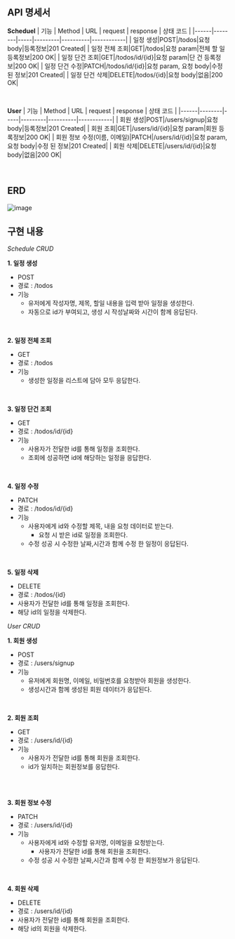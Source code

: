 API 명세서
------------
**Scheduel**
| 기능 | Method | URL | request | response | 상태 코드 |
|------|--------|-----|---------|----------|------------|
| 일정 생성|POST|/todos|요청 body|등록정보|201 Created|
| 일정 전체 조회|GET|/todos|요청 param|전체 할 일 등록정보|200 OK|
| 일정 단건 조회|GET|/todos/id/{id}|요청 param|단 건 등록정보|200 OK|
| 일정 단건 수정|PATCH|/todos/id/{id}|요청 param, 요청 body|수정 된 정보|201 Created|
| 일정 단건 삭제|DELETE|/todos/{id}|요청 body|없음|200 OK|

<br>

**User**
| 기능 | Method | URL | request | response | 상태 코드 |
|------|--------|-----|---------|----------|------------|
| 회원 생성|POST|/users/signup|요청 body|등록정보|201 Created|
| 회원 조회|GET|/users/id/{id}|요청 param|회원 등록정보|200 OK|
| 회원 정보 수정(이름, 이메일)|PATCH|/users/id/{id}|요청 param, 요청 body|수정 된 정보|201 Created|
| 회원 삭제|DELETE|/users/id/{id}|요청 body|없음|200 OK|

<br>

ERD
----------------
![image](https://github.com/user-attachments/assets/f89301b4-f798-41dd-be12-09940794ceb8)


## 구현 내용

*Schedule CRUD*

**1. 일정 생성**
  - POST
  - 경로 : /todos
  - 기능
     - 유저에게 작성자명, 제목, 할일 내용을 입력 받아 일정을 생성한다.
     - 자동으로 id가 부여되고, 생성 시 작성날짜와 시간이 함께 응답된다.

   <br>

**2. 일정 전체 조회**
  - GET 
  - 경로 : /todos
  - 기능
     - 생성한 일정을 리스트에 담아 모두 응답한다.
       
   <br>

**3. 일정 단건 조회**
  - GET 
  - 경로 : /todos/id/{id}
  - 기능
     - 사용자가 전달한 id를 통해 일정을 조회한다.
     - 조회에 성공하면 id에 해당하는 일정을 응답한다.

<br>
  
**4. 일정 수정**
  - PATCH 
  - 경로 : /todos/id/{id}
  - 기능
     - 사용자에게 id와 수정할 제목, 내을 요청 데이터로 받는다.
         - 요청 시 받은 id로 일정을 조회한다.
     - 수정 성공 시 수정한 날짜,시간과 함께 수정 한 일정이 응답된다.
    
   

<br>
  
**5. 일정 삭제**
  - DELETE 
  - 경로 : /todos/{id}
  - 사용자가 전달한 id를 통해 일정을 조회한다.
  - 해당 id의 일정을 삭제한다.


*User CRUD*

**1. 회원 생성**
  - POST
  - 경로 : /users/signup
  - 기능
     - 유저에게 회원명, 이메일, 비밀번호를 요청받아 회원을 생성한다.
     - 생성시간과 함께 생성된 회원 데이터가 응답된다.

   <br>

**2. 회원 조회**
  - GET 
  - 경로 : /users/id/{id}
  - 기능
     - 사용자가 전달한 id를 통해 회원을 조회한다.
     - id가 일치하는 회원정보를 응답한다.
       
   <br>


<br>
  
**3. 회원 정보 수정**
  - PATCH 
  - 경로 : /users/id/{id}
  - 기능
     - 사용자에게 id와 수정할 유저명, 이메일을 요청받는다.
         - 사용자가 전달한 id를 통해 회원을 조회한다.
     - 수정 성공 시 수정한 날짜,시간과 함께 수정 한 회원정보가 응답된다.
    

<br>
  
**4. 회원 삭제**
  - DELETE 
  - 경로 : /users/id/{id}
  - 사용자가 전달한 id를 통해 회원을 조회한다.
  - 해당 id의 회원을 삭제한다.
